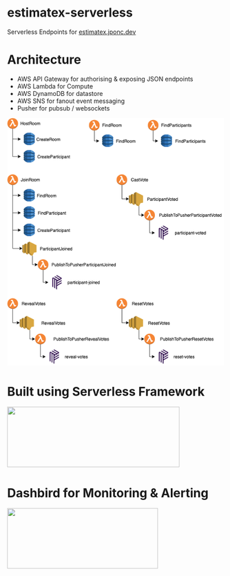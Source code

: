 # estimatex-serverless
Serverless Endpoints for [estimatex.jponc.dev](http://estimatex.jponc.dev)

# Architecture

- AWS API Gateway for authorising & exposing JSON endpoints
- AWS Lambda for Compute
- AWS DynamoDB for datastore
- AWS SNS for fanout event messaging
- Pusher for pubsub / websockets

![Architecture](https://raw.githubusercontent.com/jponc/estimatex-serverless/master/assets/estimatex-sls.png)

# Built using Serverless Framework

<img src="https://miro.medium.com/max/1400/1*CuALG7dV2rLky1sapJbnUQ.png" width="400" height="140">

# Dashbird for Monitoring & Alerting

<img src="https://mk0dashbirdioprthk8x.kinstacdn.com/wp-content/uploads/2021/03/dashbird-logo@2x.png" width="350" height="140">
